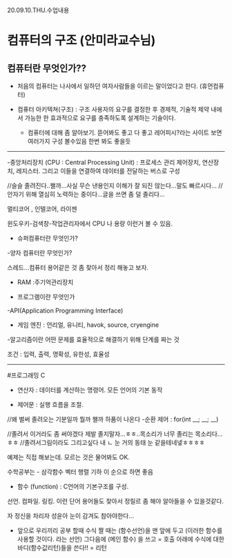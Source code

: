 20.09.10.THU.수업내용

# 컴퓨터의 구조 (안미라교수님)

## 컴퓨터란 무엇인가??

- 처음의 컴퓨터는 나사에서 일하던 여자사람들을 이르는 말이었다고 한다. (휴먼컴퓨터)

- 컴퓨터 아키텍쳐(구조) : 
구조 사용자의 요구를 결정한 후 경제적, 기술적 제약 내에서 
가능한 한 효과적으로 요구를 충족하도록 설계하는 기술이다.

	- 컴퓨터에 대해 좀 알아보기. 뜯어봐도 좋고 다 좋고
레어피시?라는 사이트 보면 여러가지 구성 볼수있음 한번 봐도 좋을듯
___________________________

-중앙처리장치 (CPU : Central Processing Unit) : 프로세스 관리
제어장치, 연산장치, 레지스터.
그리고 이들을 연결하여 데이터를 전달하는 버스로 구성

//슬슬 졸려진다..왤까...사실 무슨 낸용인지 이해가 잘 되진 않는다...말도 빠르시다...
//안자기 위해 열심히 노력하는 중이다...글을 쓰면 좀 덜 졸리다...

멀티코어 , 인텔코어, 라이젠

윈도우키-검색창-작업관리자에서 CPU 나 용량 이런거 볼 수 있음.

- 슈퍼컴퓨터란 무엇인가?

-양자 컴퓨터란 무엇인가?

스레드...컴퓨터 용어같은 것 좀 찾아서 정리 해놓고 보자.

- RAM :주기억관리장치

- 프로그램이란 무엇인가

-API(Application Programming Interface)

- 게임 엔진 : 언리얼, 유니티, havok, source, cryengine

-알고리즘이란 어떤 문제를 효율적으로 해결하기 위해 단계를 짜는 것

조건 : 입력, 출력, 명확성, 유한성, 효율성

____________________________________________________________________________________________

#프로그래밍 C

- 연산자 : 데이터를 계산하는 명령어. 모든 언어의 기본 동작

- 제어문 : 실행 흐름을 조절.

//왜 벌써 졸려오는 기분일까 뭘까 왤까 하품이 나온다
	-순환 제어 : for(int __; __; __)

//졸려서 이거라도 좀 써야겠다 제발 졸지말자...ㅎㅎ..목소리가 너무 졸리는 목소리다...ㅎㅎ
//졸려서그림이라도 그리고싶다 내 ㄴ 눈 거의 동태 눈 같을테네넿ㅎㅎㅎㅎ


예제는 직접 해보는데. 모르는 것은 물어봐도 OK.


수학공부는 - 삼각함수 벡터 행렬 기하 이 순으로 하면 좋음

- 함수 (function)
 : C언어의 기본구조를 구성.

선언. 컴파일. 링킹. 이런 단어 용어들도 찾아서 정릴르 좀 해야 알아들을 수 있을것같다.

자 정신을 차리자 성윤아 눈이 감겨도 참아야한다...


- 앞으로 우리끼리 공부 할때 수식 짤 때는
(함수선언)을 맨 앞에 두고 (이러한 함수를 사용할 것이다. 라는 선언)
그다음에 (메인 함수) 을 쓰고 = 호출
아래에 수식에 대한 바디(함수값리턴)들을 쓴다!! = 리턴


